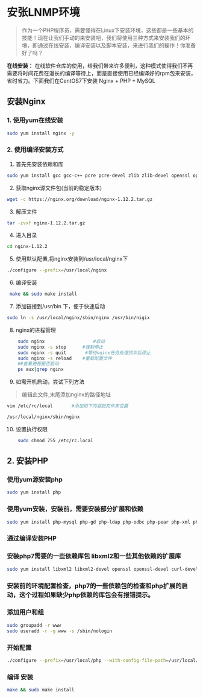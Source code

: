 # 安张LNMP环境

> 作为一个PHP程序员，需要懂得在Linux下安装环境，这些都是一些基本的技能！现在让我们手动的来安装吧，我们将使用三种方式来安装我们的环境，即通过在线安装，编译安装以及脚本安装，来进行我们的操作！你准备好了吗？

**在线安装：** 在线软件仓库的使用，给我们带来许多便利，这种模式使得我们不再需要将时间花费在漫长的编译等待上，而是直接使用已经编译好的rpm包来安装，省时省力。下面我们在CentOS7下安装 Nginx + PHP + MySQL

## 安装Nginx

### 1. 使用yum在线安装

```bash
sudo yum install nginx -y
```

### 2. 使用编译安装方式

1. 首先先安装依赖和库

```bash
sudo yum install gcc gcc-c++ pcre pcre-devel zlib zlib-devel openssl openssl-devel
```

2. 获取nginx源文件包(当前的稳定版本)

```bash
wget -c https://nginx.org/download/nginx-1.12.2.tar.gz
```

3. 解压文件

```bash
tar -zvxf nginx-1.12.2.tar.gz
```

4. 进入目录

```bash
cd nginx-1.12.2
```

5. 使用默认配置,将nginx安装到/usr/local/nginx下

```bash
./configure --prefix=/usr/local/nginx
```

6. 编译安装

```bash
 make && sudo make install
 ```

7. 添加链接到/usr/bin 下，便于快速启动

```bash
sudo ln -s /usr/local/nginx/sbin/nginx /usr/bin/nigix
```

8. nginx的进程管理

```bash
    sudo nginx                  #启动
    sudo nginx -s stop      #强制停止
    sudo nginx -s quit       #等待nginx任务处理完毕后停止
    sudo nginx -s reload    #重载配置文件
    ##查看进程是否启动
    ps aux|grep nginx
```

9. 如需开机启动，尝试下列方法

> 编辑此文件,末尾添加nginx的路径地址

```bash
vim /etc/rc/local       #添加如下内容到文件末位置

/usr/local/nginx/sbin/nginx
```

10. 设置执行权限

```bash
    sudo chmod 755 /etc/rc.local
```

## 2. 安装PHP

### 使用yum源安装php

```bash
sudo yum install php
```

### 使用yum安装，安装前，需要安装部分扩展和依赖

```bash
sudo yum install php-mysql php-gd php-ldap php-odbc php-pear php-xml php-xmlrpc php-mbstring php-bcmath php-mhash
```

### 通过编译安装PHP

### 安装php7需要的一些依赖库包 libxml2和一些其他依赖的扩展库

```bash
sudo yum install libxml2 libxml2-devel openssl openssl-devel curl-devel libjpeg-devel libpng-devel freetype-devel bzip2-devel libmcrypt libmcrypt-devel postgresql-devel aspell-devel readline-devel libxslt-devel mysql-devel sqlite-devel gmp-devel db4-devel openldap openldap-devel enchant-devel libvpx-devel libXpm-devel libc-client-devel libicu-devel unixODBC-devel net-snmp-devel
```

### 安装前的环境配置检查，php7的一些依赖包的检查和php扩展的启动，这个过程如果缺少php依赖的库包会有报错提示。

### 添加用户和组

```bash
sudo groupadd -r www
sudo useradd -r -g www -s /sbin/nologin
```

### 开始配置

```bash
./configure --prefix=/usr/local/php --with-config-file-path=/usr/local/php/etc --enable-fpm --with-fpm-user=www --with-fpm-group=www --enable-inline-optimization --disable-debug --disable-rpath --enable-shared --enable-soap --with-xmlrpc --with-openssl --with-mcrypt --with-pcre-regex --with-sqlite3 --with-zlib --enable-bcmath --with-iconv --with-bz2 --enable-calendar --with-curl --with-cdb --enable-dom --enable-exif --enable-fileinfo --enable-filter  --with-pcre-dir --enable-ftp --with-gd --with-openssl-dir --with-jpeg-dir --with-png-dir --with-freetype-dir --enable-gd-native-ttf --enable-gd-jis-conv --with-gettext --with-gmp --with-mhash --enable-json --enable-mbstring --enable-mbregex --enable-mbregex-backtrack --with-libmbfl --with-onig --enable-pdo --with-mysqli=mysqlnd --with-pdo-mysql=mysqlnd --with-zlib-dir --with-pdo-sqlite --with-readline --enable-session --enable-shmop --enable-simplexml --enable-sockets --enable-sysvmsg --enable-sysvsem --enable-sysvshm --enable-wddx --with-libxml-dir --with-xsl --enable-zip --enable-mysqlnd-compression-support --with-pear --enable-opcache
```

### 编译 安装

```bash
make && sudo make install
```
